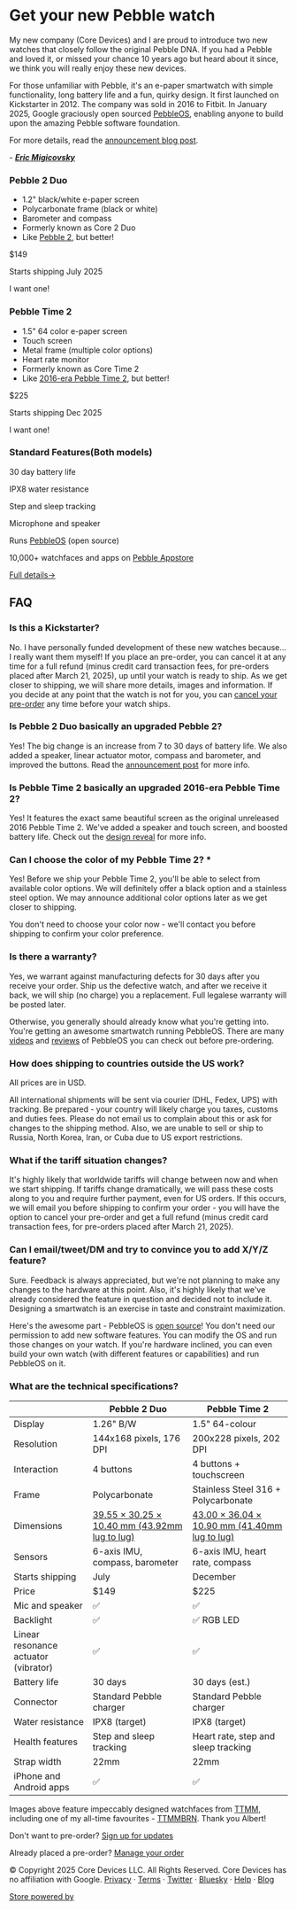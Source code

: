 Get your new Pebble watch
==========

My new company (Core Devices) and I are proud to introduce two new watches that closely follow the original Pebble DNA. If you had a Pebble and loved it, or missed your chance 10 years ago but heard about it since, we think you will really enjoy these new devices.

For those unfamiliar with Pebble, it's an e-paper smartwatch with simple functionality, long battery life and a fun, quirky design. It first launched on Kickstarter in 2012. The company was sold in 2016 to Fitbit. In January 2025, Google graciously open sourced [PebbleOS](https://github.com/pebble-dev/pebble-firmware), enabling anyone to build upon the amazing Pebble software foundation.

For more details, read the [announcement blog post](https://ericmigi.com/blog/introducing-two-new-pebbleos-watches).

\- ***[Eric Migicovsky](https://ericmigi.com)***

### Pebble 2 Duo ###

* 1.2" black/white e-paper screen
* Polycarbonate frame (black or white)
* Barometer and compass
* Formerly known as Core 2 Duo
* Like [Pebble 2](https://www.youtube.com/watch?v=KQh1b_srGM4), but better!

$149

Starts shipping July 2025

I want one!

### Pebble Time 2 ###

* 1.5" 64 color e-paper screen
* Touch screen
* Metal frame (multiple color options)
* Heart rate monitor
* Formerly known as Core Time 2
* Like [2016-era Pebble Time 2](https://www.kickstarter.com/projects/getpebble/pebble-2-time-2-and-core-an-entirely-new-3g-ultra), but better!

$225

Starts shipping Dec 2025

I want one!

### Standard Features(Both models) ###

30 day battery life

IPX8 water resistance

Step and sleep tracking

Microphone and speaker

Runs [PebbleOS](https://github.com/pebble-dev/pebble-firmware) (open source)

10,000+ watchfaces and apps on [Pebble Appstore](https://apps.rePebble.com)

[Full details→](https://ericmigi.com/blog/introducing-two-new-pebbleos-watches)

FAQ
----------

### Is this a Kickstarter? ###

No. I have personally funded development of these new watches because…I really want them myself! If you place an pre-order, you can cancel it at any time for a full refund (minus credit card transaction fees, for pre-orders placed after March 21, 2025), up until your watch is ready to ship. As we get closer to shipping, we will share more details, images and information. If you decide at any point that the watch is not for you, you can [cancel your pre-order](/manage) any time before your watch ships.

### Is Pebble 2 Duo basically an upgraded Pebble 2? ###

Yes! The big change is an increase from 7 to 30 days of battery life. We also added a speaker, linear actuator motor, compass and barometer, and improved the buttons. Read the [announcement post](https://ericmigi.com/blog/introducing-two-new-pebbleos-watches) for more info.

### Is Pebble Time 2 basically an upgraded 2016-era Pebble Time 2? ###

Yes! It features the exact same beautiful screen as the original unreleased 2016 Pebble Time 2. We've added a speaker and touch screen, and boosted battery life. Check out the [design reveal](https://ericmigi.com/blog/pebble-time-2-design-reveal) for more info.

### Can I choose the color of my Pebble Time 2? \* ###

Yes! Before we ship your Pebble Time 2, you'll be able to select from available color options. We will definitely offer a black option and a stainless steel option. We may announce additional color options later as we get closer to shipping.

You don't need to choose your color now - we'll contact you before shipping to confirm your color preference.

### Is there a warranty? ###

Yes, we warrant against manufacturing defects for 30 days after you receive your order. Ship us the defective watch, and after we receive it back, we will ship (no charge) you a replacement. Full legalese warranty will be posted later.

Otherwise, you generally should already know what you're getting into. You're getting an awesome smartwatch running PebbleOS. There are many [videos](https://ericmigi.com/blog/pebbleos-is-awesome) and [reviews](https://www.youtube.com/watch?v=KQh1b_srGM4) of PebbleOS you can check out before pre-ordering.

### How does shipping to countries outside the US work? ###

All prices are in USD.

All international shipments will be sent via courier (DHL, Fedex, UPS) with tracking. Be prepared - your country will likely charge you taxes, customs and duties fees. Please do not email us to complain about this or ask for changes to the shipping method. Also, we are unable to sell or ship to Russia, North Korea, Iran, or Cuba due to US export restrictions.

### What if the tariff situation changes? ###

It's highly likely that worldwide tariffs will change between now and when we start shipping. If tariffs change dramatically, we will pass these costs along to you and require further payment, even for US orders. If this occurs, we will email you before shipping to confirm your order - you will have the option to cancel your pre-order and get a full refund (minus credit card transaction fees, for pre-orders placed after March 21, 2025).

### Can I email/tweet/DM and try to convince you to add X/Y/Z feature? ###

Sure. Feedback is always appreciated, but we're not planning to make any changes to the hardware at this point. Also, it's highly likely that we've already considered the feature in question and decided not to include it. Designing a smartwatch is an exercise in taste and constraint maximization.

Here's the awesome part - PebbleOS is [open source](https://github.com/pebble-dev/pebble-firmware)! You don't need our permission to add new software features. You can modify the OS and run those changes on your watch. If you're hardware inclined, you can even build your own watch (with different features or capabilities) and run PebbleOS on it.

### What are the technical specifications? ###

|                                    |                                Pebble 2 Duo                                 |                                Pebble Time 2                                |
|------------------------------------|-----------------------------------------------------------------------------|-----------------------------------------------------------------------------|
|              Display               |                                  1.26" B/W                                  |                               1.5" 64-colour                                |
|             Resolution             |                           144x168 pixels, 176 DPI                           |                           200x228 pixels, 202 DPI                           |
|            Interaction             |                                  4 buttons                                  |                           4 buttons + touchscreen                           |
|               Frame                |                                Polycarbonate                                |                     Stainless Steel 316 + Polycarbonate                     |
|             Dimensions             |[39.55 × 30.25 × 10.40 mm (43.92mm lug to lug)](/images/watch-dimensions.png)|[43.00 × 36.04 × 10.90 mm (41.40mm lug to lug)](/images/watch-dimensions.png)|
|              Sensors               |                       6-axis IMU, compass, barometer                        |                       6-axis IMU, heart rate, compass                       |
|          Starts shipping           |                                    July                                     |                                  December                                   |
|               Price                |                                    $149                                     |                                    $225                                     |
|          Mic and speaker           |                                      ✅                                      |                                      ✅                                      |
|             Backlight              |                                      ✅                                      |                                  ✅ RGB LED                                  |
|Linear resonance actuator (vibrator)|                                      ✅                                      |                                      ✅                                      |
|            Battery life            |                                   30 days                                   |                               30 days (est.)                                |
|             Connector              |                           Standard Pebble charger                           |                           Standard Pebble charger                           |
|          Water resistance          |                                IPX8 (target)                                |                                IPX8 (target)                                |
|          Health features           |                           Step and sleep tracking                           |                     Heart rate, step and sleep tracking                     |
|            Strap width             |                                    22mm                                     |                                    22mm                                     |
|      iPhone and Android apps       |                                      ✅                                      |                                      ✅                                      |

Images above feature impeccably designed watchfaces from [TTMM](https://ttmm.is/pebble/), including one of my all-time favourites - [TTMMBRN](https://apps.rebble.io/en_US/application/57812aa56c21044501000ed5?query=ttmm&section=watchfaces). Thank you Albert!

Don't want to pre-order? [Sign up for updates](https://repebble.com/signup)

Already placed a pre-order? [Manage your order](/manage)

© Copyright 2025 Core Devices LLC. All Rights Reserved.
Core Devices has no affiliation with Google.
[Privacy](https://repebble.com/privacy.html) · [Terms](https://repebble.com/terms.html) · [Twitter](https://twitter.com/pebble) · [Bluesky](https://bsky.app/profile/ericmigi.com) · [Help](mailto:info@rePebble.com) · [Blog](https://ericmigi.com)

[Store powered by](https://yournextstore.com)
